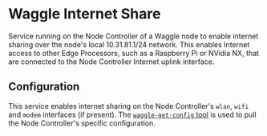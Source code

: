 # Waggle Internet Share

Service running on the Node Controller of a Waggle node to enable internet sharing over the node's local 10.31.81.1/24 network.  This enables Internet access to other Edge Processors, such as a Raspberry Pi or NVidia NX, that are connected to the Node Controller Internet uplink interface.

## Configuration

This service enables internet sharing on the Node Controller's `wlan`, `wifi` and `modem` interfaces (if present).  The [`waggle-get-config` tool](https://github.com/waggle-sensor/waggle-common-tools) is used to pull the Node Controller's specific configuration.
